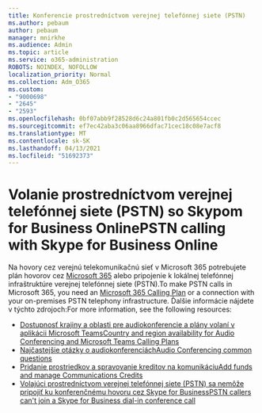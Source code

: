 ```yaml
---
title: Konferencie prostredníctvom verejnej telefónnej siete (PSTN)
ms.author: pebaum
author: pebaum
manager: mnirkhe
ms.audience: Admin
ms.topic: article
ms.service: o365-administration
ROBOTS: NOINDEX, NOFOLLOW
localization_priority: Normal
ms.collection: Adm_O365
ms.custom:
- "9000698"
- "2645"
- "2593"
ms.openlocfilehash: 0bf07abb9f28528d6c24a801fb0c2d565654ccec
ms.sourcegitcommit: ef7ec42aba3c06aa8966dfac71cec18c08e7acf8
ms.translationtype: MT
ms.contentlocale: sk-SK
ms.lasthandoff: 04/13/2021
ms.locfileid: "51692373"
---
```

# <a name="pstn-calling-with-skype-for-business-online"></a><span data-ttu-id="860ac-102">Volanie prostredníctvom verejnej telefónnej siete (PSTN) so Skypom for Business Online</span><span class="sxs-lookup"><span data-stu-id="860ac-102">PSTN calling with Skype for Business Online</span></span>

<span data-ttu-id="860ac-103">Na hovory cez verejnú telekomunikačnú sieť v Microsoft 365 potrebujete plán hovorov cez [Microsoft 365](https://docs.microsoft.com/microsoftteams/what-is-phone-system-in-office-365#more-about-calling-plans) alebo pripojenie k lokálnej telefónnej infraštruktúre verejnej telefónnej siete (PSTN).</span><span class="sxs-lookup"><span data-stu-id="860ac-103">To make PSTN calls in Microsoft 365, you need an [Microsoft 365 Calling Plan](https://docs.microsoft.com/microsoftteams/what-is-phone-system-in-office-365#more-about-calling-plans) or a connection with your on-premises PSTN telephony infrastructure.</span></span> <span data-ttu-id="860ac-104">Ďalšie informácie nájdete v týchto zdrojoch:</span><span class="sxs-lookup"><span data-stu-id="860ac-104">For more information, see the following resources:</span></span> 

- [<span data-ttu-id="860ac-105">Dostupnosť krajiny a oblasti pre audiokonferencie a plány volaní v aplikácii Microsoft Teams</span><span class="sxs-lookup"><span data-stu-id="860ac-105">Country and region availability for Audio Conferencing and Microsoft Teams Calling Plans</span></span>](https://docs.microsoft.com/microsoftteams/country-and-region-availability-for-audio-conferencing-and-calling-plans/country-and-region-availability-for-audio-conferencing-and-calling-plans) 
- [<span data-ttu-id="860ac-106">Najčastejšie otázky o audiokonferenciách</span><span class="sxs-lookup"><span data-stu-id="860ac-106">Audio Conferencing common questions</span></span>](https://docs.microsoft.com/microsoftteams/audio-conferencing-common-questions)
- [<span data-ttu-id="860ac-107">Pridanie prostriedkov a spravovanie kreditov na komunikáciu</span><span class="sxs-lookup"><span data-stu-id="860ac-107">Add funds and manage Communications Credits</span></span>](https://docs.microsoft.com/microsoftteams/add-funds-and-manage-communications-credits)
- [<span data-ttu-id="860ac-108">Volajúci prostredníctvom verejnej telefónnej siete (PSTN) sa nemôže pripojiť ku konferenčnému hovoru cez Skype for Business</span><span class="sxs-lookup"><span data-stu-id="860ac-108">PSTN callers can't join a Skype for Business dial-in conference call</span></span>](https://docs.microsoft.com/SkypeForBusiness/troubleshoot/online-conferencing/pstn-callers-cant-join-dial-in-call)